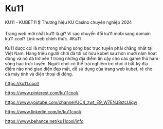 # Ku11

KU11 – KUBET11 🎖️ Thương hiệu KU Casino chuyên nghiệp 2024

Trang web mới nhất ku11 là gì? Vì sao chuyển đổi ku11.mobi sang domain ku11.cool?
Link web chính thức. #Ku11

Ku11 được coi là một trong những sòng bạc trực tuyến phải chăng nhất tại Việt Nam. Hàng triệu người chơi đã tới sở hữu kubet sau hơn mười năm hoạt động và nó đã trở nên 1 trong những địa điểm tin cậy cho các game thủ ham sòng bạc trực tuyến. Người chơi có thể trải nghiệm trò chơi ở bất kỳ địa điểm nào nhờ giao diện đẹp mắt, dễ sử dụng của trang web kubet, rẻ cho cả máy tính và điện thoại di động.

https://ku11.cool/

https://www.pinterest.com/ku11cool/

https://www.youtube.com/channel/UC4_zwt_E9_W7ENJ8stcUigw

https://www.linkedin.com/in/ku11cool/

https://www.behance.net/ku11cool/info
